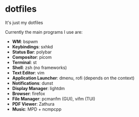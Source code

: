 # dotfiles

It's just my dotfiles

Currently the main programs I use are:

- **WM**: bspwm
- **Keybindings**: sxhkd
- **Status Bar**: polybar
- **Compositor**: picom
- **Terminal**: st
- **Shell**: zsh (no frameworks)
- **Text Editor**: vim
- **Application Launcher**: dmenu, rofi (depends on the context)
- **Notifications**: dunst
- **Display Manager**: lightdm
- **Browser**: firefox
- **File Manager**: pcmanfm (GUI), vifm (TUI)
- **PDF Viewer**: Zathura
- **Music**: MPD + ncmpcpp
